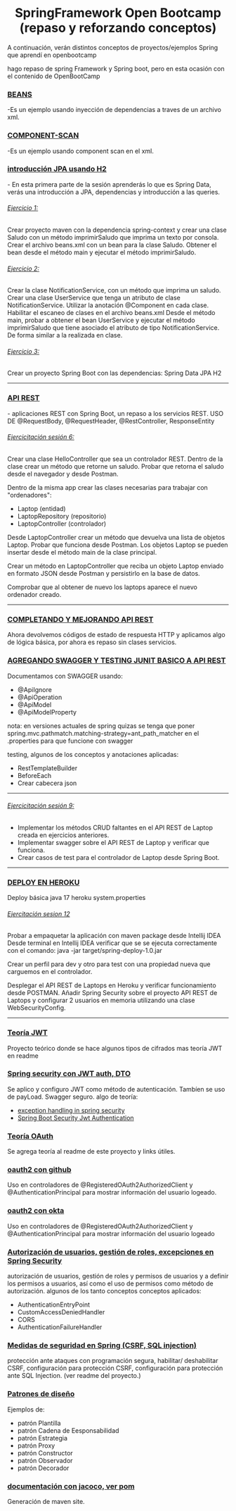 <h1 align="center">SpringFramework Open Bootcamp (repaso y reforzando conceptos)</h1>
<p align="left">A continuación, verán distintos conceptos de proyectos/ejemplos Spring que aprendí en openbootcamp</p>
<p align="left">hago repaso de spring Framework y Spring boot, pero en esta ocasión con el contenido de OpenBootCamp </p>
<h3 align="left"><a href="https://github.com/Adrian-Fernandez-Rosa/cursoSpringOpenBootCamp/tree/master/introduccion" 
 target="_blank">BEANS </a></h3>
<p align="left">
-Es un ejemplo usando inyección de dependencias a traves de un archivo xml.          
</p>
  
          

<h3 align="left"><a href="https://github.com/Adrian-Fernandez-Rosa/cursoSpringOpenBootCamp/tree/master/ob-spring-scan(beans2)" 
 target="_blank"> COMPONENT-SCAN </a></h3>
<p align="left">
-Es un ejemplo usando component scan en el xml.          
</p>          



<h3 align="left"><a href="https://github.com/Adrian-Fernandez-Rosa/cursoSpringOpenBootCamp/tree/master/ob-springdatajpa" 
 target="_blank"> introducción JPA usando H2 </a></h3>
<p align="left">
- En esta primera parte de la sesión aprenderás lo que es Spring Data, verás una introducción a JPA, dependencias y introducción a las queries.       
</p>          

<h6 align="left"><a href="https://github.com/Adrian-Fernandez-Rosa/cursoSpringOpenBootCamp/tree/master/Ejercicio1Sesion3" 
 target="_blank"> Ejercicio 1:  </a></h3>
 <p align="left">Crear proyecto maven con la dependencia spring-context y crear una clase Saludo con un método imprimirSaludo que imprima un texto por consola.
Crear el archivo beans.xml con un bean para la clase Saludo.
Obtener el bean desde el método main y ejecutar el método imprimirSaludo.</p>

<h6 align="left"><a href="https://github.com/Adrian-Fernandez-Rosa/cursoSpringOpenBootCamp/tree/master/Ejercicio2Sesion3" 
 target="_blank"> Ejercicio 2:  </a></h3>
 <p align="left">Crear la clase NotificationService, con un método que imprima un saludo.
Crear una clase UserService que tenga un atributo de clase NotificationService.
Utilizar la anotación @Component en cada clase.
Habilitar el escaneo de clases en el archivo beans.xml
Desde el método main, probar a obtener el bean UserService y ejecutar el método imprimirSaludo que tiene asociado el atributo de tipo NotificationService. De forma similar a la realizada en clase.</p>


<h6 align="left"><a href="https://github.com/Adrian-Fernandez-Rosa/cursoSpringOpenBootCamp/tree/master/Ejercicio3Sesion3" 
 target="_blank"> Ejercicio 3:  </a></h3>
 <p align="left">Crear un proyecto Spring Boot con las dependencias:
    Spring Data JPA
    H2
</p>
<hr />
<h3 align="left"><a href="https://github.com/Adrian-Fernandez-Rosa/cursoSpringOpenBootCamp/tree/9ed776b4e837b31d3bc127088c7287deff898d11/ob-rest-datajpa2/src/main/java/com/example/obrestdatajpa" 
 target="_blank"> API REST  </a></h3>
<p align="left">
- aplicaciones REST con Spring Boot,  un repaso a los servicios REST.
 USO DE @RequestBody, @RequestHeader, @RestController, ResponseEntity
</p>          

<h6 align="left"><a href="https://github.com/Adrian-Fernandez-Rosa/cursoSpringOpenBootCamp/tree/master/ejercitacionSesion6" 
 target="_blank"> Ejercicitación sesión 6:  </a></h3>
 <p align="left">
Crear una clase HelloController que sea un controlador REST.
Dentro de la clase crear un método que retorne un saludo.
Probar que retorna el saludo desde el navegador y desde Postman.

Dentro de la misma app crear las clases necesarias para trabajar con "ordenadores":
 * Laptop (entidad)
 * LaptopRepository (repositorio)
 * LaptopController (controlador)

Desde LaptopController crear un método que devuelva una lista de objetos Laptop.
Probar que funciona desde Postman.
Los objetos Laptop se pueden insertar desde el método main de la clase principal.

Crear un método en LaptopController que reciba un objeto Laptop enviado en formato JSON desde Postman y persistirlo en la base de datos.

Comprobar que al obtener de nuevo los laptops aparece el nuevo ordenador creado.
</p>

<hr/>
<h3 align="left"><a href="https://github.com/Adrian-Fernandez-Rosa/cursoSpringOpenBootCamp/tree/233e7a59d0789c7a5f636de52530a1a06e4826c3/ob-rest-datajpa2" 
 target="_blank">COMPLETANDO Y MEJORANDO API REST  </a></h3>
<p align="left"> 
 Ahora devolvemos códigos de estado de respuesta HTTP y aplicamos algo de lógica básica, por ahora es repaso sin clases servicios.
 
</p>         

<h3 align="left"><a href="https://github.com/Adrian-Fernandez-Rosa/cursoSpringOpenBootCamp/tree/master/ob-rest-datajpa2" 
 target="_blank">AGREGANDO SWAGGER  Y TESTING JUNIT BASICO A API REST </a></h3>
<p align="left"> 
Documentamos con SWAGGER usando:
 <ul>
  
  <li>@ApiIgnore</li>
<li> @ApiOperation</li>
<li>@ApiModel</li>
<li>@ApiModelProperty</li>
  </ul>
nota: en versiones actuales de spring quizas se tenga que poner
spring.mvc.pathmatch.matching-strategy=ant_path_matcher
en el .properties para que funcione con swagger

testing, algunos de los conceptos y anotaciones aplicadas:
<ul>
 <li>RestTemplateBuilder</li>
   <li>BeforeEach</li> 
 <li>Crear cabecera json</li>
 </ul>
</p>  
 
 <hr/>
 <h6 align="left"><a href="https://github.com/Adrian-Fernandez-Rosa/cursoSpringOpenBootCamp/tree/master/sesion9" 
 target="_blank"> Ejercicitación sesión 9:  </a></h3>
 <p align="left">
 <ul>
 <li>Implementar los métodos CRUD faltantes en el API REST de Laptop creada en ejercicios anteriores.</li>
 <li>Implementar swagger sobre el API REST de Laptop y verificar que funciona.</li>
 <li>Crear casos de test para el controlador de Laptop desde Spring Boot.</li>
  </ul>
 </p>
 
 <hr/>
 
<h3 align="left"><a href="https://github.com/Adrian-Fernandez-Rosa/cursoSpringOpenBootCamp/tree/master/spring-deploy" 
 target="_blank">DEPLOY EN HEROKU </a></h3>
<p align="left"> 
Deploy básica java 17 heroku system.properties 
</p>


<h6 align="left"><a href="https://github.com/Adrian-Fernandez-Rosa/cursoSpringOpenBootCamp/tree/9a0160c2eb494fe86160034b173e16841a353e27/sesion9" 
 target="_blank">Ejercitación sesion 12 </a></h3>
<p align="left"> 
Probar a empaquetar la aplicación con maven package desde Intellij IDEA
Desde terminal en Intellij IDEA verificar que se se ejecuta correctamente con el comando:
java -jar target/spring-deploy-1.0.jar

Crear un perfil para dev y otro para test con una propiedad nueva que carguemos en el controlador.

Desplegar el API REST de Laptops en Heroku y verificar funcionamiento desde POSTMAN.
Añadir Spring Security sobre el proyecto API REST de Laptops y configurar 2 usuarios en memoria utilizando una clase WebSecurityConfig.
</p>

 <hr/>
 
<h3 align="left"><a href="https://github.com/Adrian-Fernandez-Rosa/cursoSpringOpenBootCamp/tree/e99df7e873274a315e1d61f7a9d8d28af7159335/ob-spring-security-cifrado" 
 target="_blank">Teoría JWT </a></h3>
<p align="left"> 
Proyecto teórico donde se hace algunos tipos de cifrados mas teoría JWT en readme
</p>

<h3 align="left"><a href="https://github.com/Adrian-Fernandez-Rosa/cursoSpringOpenBootCamp/tree/ec6c44f15b32959d7afd44d7d46dd5dd6323e30c/ApirestPostgresqlApplication" 
 target="_blank">Spring security con JWT auth, DTO </a></h3>
<p align="left"> 
 Se aplico y configuro JWT como método de autenticación. Tambíen se uso de payLoad. 
 Swagger seguro.
 algo de teoría:
 
* <a href="https://www.devglan.com/spring-security/exception-handling-in-spring-security" target="_blank">exception handling in spring security </a>
 * <a href="https://www.devglan.com/spring-security/spring-boot-jwt-auth" target="_blank">Spring Boot Security Jwt Authentication </a>
</p>


<h3 align="left"><a href="https://github.com/Adrian-Fernandez-Rosa/cursoSpringOpenBootCamp/tree/5b3c4e78a3b597206b447aeb54fedbb8e59ad5cd/ob-spring-security-cifrado" 
 target="_blank">Teoría OAuth </a></h3>
<p align="left"> 
Se agrega teoría al readme de este proyecto y links útiles.
</p>

<h3 align="left"><a href="https://github.com/Adrian-Fernandez-Rosa/cursoSpringOpenBootCamp/tree/e67493ed3122239397b3cc6a02ee9fabed2074d8/ob-spring-security-oauth-github" 
 target="_blank">oauth2 con github </a></h3>
<p align="left"> 
Uso en controladores de @RegisteredOAuth2AuthorizedClient y @AuthenticationPrincipal para mostrar información del usuario logeado.
</p>

<h3 align="left"><a href="https://github.com/Adrian-Fernandez-Rosa/cursoSpringOpenBootCamp/tree/e67493ed3122239397b3cc6a02ee9fabed2074d8/ob-spring-security-oauth-okta" 
 target="_blank">oauth2 con okta </a></h3>
<p align="left"> 
Uso en controladores de @RegisteredOAuth2AuthorizedClient y @AuthenticationPrincipal para mostrar información del usuario logeado
</p>

<h3 align="left"><a href="https://github.com/Adrian-Fernandez-Rosa/cursoSpringOpenBootCamp/tree/4d29e316155f120f6cb1abb31f356db03ddcf8be/ob-spring-security-jwt-roles" 
 target="_blank">Autorización de usuarios, gestión de roles, excepciones en Spring Security</a></h3>
<p align="left"> 
 autorización de usuarios, gestión de roles y permisos de usuarios y a definir los permisos a usuarios, así como el uso de permisos como método de autorización.
 algunos de los tanto conceptos conceptos aplicados:
 
 * AuthenticationEntryPoint
 * CustomAccessDeniedHandler
 * CORS
 * AuthenticationFailureHandler
</p>


<h3 align="left"><a href="https://github.com/Adrian-Fernandez-Rosa/cursoSpringOpenBootCamp/tree/85fef32aaff4e46a593180af5935b3905328f7aa/ob-spring-security-csrf" 
 target="_blank">Medidas de seguridad en Spring (CSRF, SQL injection)</a></h3>
<p align="left"> 
 protección ante ataques con programación segura, habilitar/ deshabilitar CSRF, configuración para protección CSRF, configuración para protección ante SQL Injection. (ver readme del proyecto.)
</p>


<h3 align="left"><a href="https://github.com/Adrian-Fernandez-Rosa/cursoSpringOpenBootCamp/tree/master/spring-patterns" 
 target="_blank">Patrones de diseño</a></h3>
<p align="left"> 
 Ejemplos de:
</p>

* patrón Plantilla
* patrón Cadena de Eesponsabilidad
* patrón Estrategia
* patrón Proxy
* patrón Constructor
* patrón Observador
* patrón Decorador


<h3 align="left"><a href="https://github.com/Adrian-Fernandez-Rosa/ApirestPostgresqlApplication" 
 target="_blank">documentación con jacoco, ver pom</a></h3>
<p align="left"> 
 Generación de maven site.
</p>

